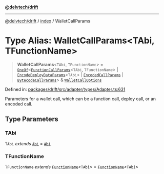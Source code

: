 [**@delvtech/drift**](../../README.md)

***

[@delvtech/drift](../../README.md) / [index](../README.md) / WalletCallParams

# Type Alias: WalletCallParams\<TAbi, TFunctionName\>

> **WalletCallParams**\<`TAbi`, `TFunctionName`\> = [`OneOf`](OneOf.md)\<[`FunctionCallParams`](FunctionCallParams.md)\<`TAbi`, `TFunctionName`\> \| [`EncodeDeployDataParams`](EncodeDeployDataParams.md)\<`TAbi`\> \| [`EncodedCallParams`](../interfaces/EncodedCallParams.md) \| [`BytecodeCallParams`](../interfaces/BytecodeCallParams.md)\> & [`WalletCallOptions`](../interfaces/WalletCallOptions.md)

Defined in: [packages/drift/src/adapter/types/Adapter.ts:631](https://github.com/delvtech/drift/blob/95370f81f9813e8d583ed884b0b07657be0d8f2c/packages/drift/src/adapter/types/Adapter.ts#L631)

Parameters for a wallet call, which can be a function call, deploy call, or
an encoded call.

## Type Parameters

### TAbi

`TAbi` *extends* [`Abi`](Abi.md) = [`Abi`](Abi.md)

### TFunctionName

`TFunctionName` *extends* [`FunctionName`](FunctionName.md)\<`TAbi`\> = [`FunctionName`](FunctionName.md)\<`TAbi`\>

